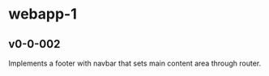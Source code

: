# webapp-1

## v0-0-002
Implements a footer with navbar that sets main content area through router. 
